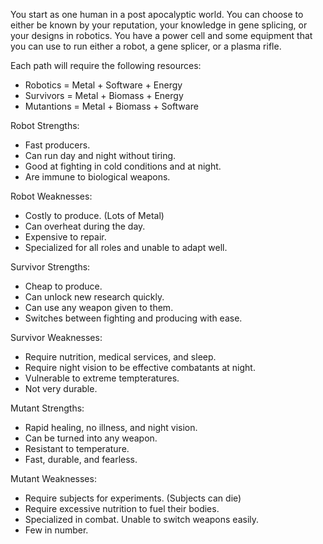 You start as one human in a post apocalyptic world. 
You can choose to either be known by your reputation, your knowledge in gene splicing, or your designs in robotics.
You have a power cell and some equipment that you can use to run either a robot, a gene splicer, or a plasma rifle.

Each path will require the following resources:
  * Robotics = Metal + Software + Energy
  * Survivors = Metal + Biomass + Energy
  * Mutantions = Metal + Biomass + Software
  
Robot Strengths:
  * Fast producers.
  * Can run day and night without tiring.
  * Good at fighting in cold conditions and at night.
  * Are immune to biological weapons.

Robot Weaknesses:
  * Costly to produce. (Lots of Metal)
  * Can overheat during the day.
  * Expensive to repair.
  * Specialized for all roles and unable to adapt well.
  
Survivor Strengths:
  * Cheap to produce.
  * Can unlock new research quickly.
  * Can use any weapon given to them.
  * Switches between fighting and producing with ease.
  
Survivor Weaknesses:
  * Require nutrition, medical services, and sleep.
  * Require night vision to be effective combatants at night.
  * Vulnerable to extreme tempteratures.
  * Not very durable.
  
Mutant Strengths:
  * Rapid healing, no illness, and night vision.
  * Can be turned into any weapon.
  * Resistant to temperature.
  * Fast, durable, and fearless.
  
Mutant Weaknesses:
  * Require subjects for experiments. (Subjects can die)
  * Require excessive nutrition to fuel their bodies.
  * Specialized in combat. Unable to switch weapons easily.
  * Few in number.
